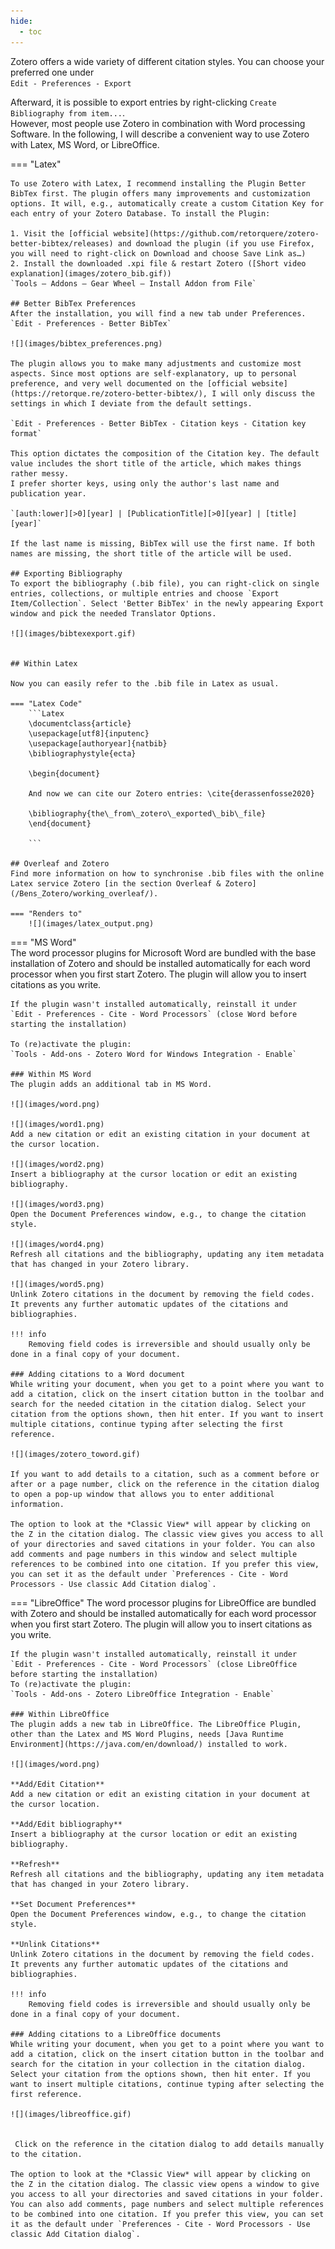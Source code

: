 ```yaml
---
hide:
  - toc
---
```


Zotero offers a wide variety of different citation styles. You can choose your preferred one under  
`Edit - Preferences - Export`

Afterward, it is possible to export entries by right-clicking `Create Bibliography from item...`.  
However, most people use Zotero in combination with Word processing Software. In the following, I will describe a convenient way to use Zotero with Latex, MS Word, or LibreOffice.

=== "Latex"

    To use Zotero with Latex, I recommend installing the Plugin Better BibTex first. The plugin offers many improvements and customization options. It will, e.g., automatically create a custom Citation Key for each entry of your Zotero Database. To install the Plugin:

    1. Visit the [official website](https://github.com/retorquere/zotero-better-bibtex/releases) and download the plugin (if you use Firefox, you will need to right-click on Download and choose Save Link as…)
    2. Install the downloaded .xpi file & restart Zotero ([Short video explanation](images/zotero_bib.gif))  
    `Tools – Addons – Gear Wheel – Install Addon from File`

    ## Better BibTex Preferences
    After the installation, you will find a new tab under Preferences.
    `Edit - Preferences - Better BibTex`

    ![](images/bibtex_preferences.png)

    The plugin allows you to make many adjustments and customize most aspects. Since most options are self-explanatory, up to personal preference, and very well documented on the [official website](https://retorque.re/zotero-better-bibtex/), I will only discuss the settings in which I deviate from the default settings.

    `Edit - Preferences - Better BibTex - Citation keys - Citation key format`

    This option dictates the composition of the Citation key. The default value includes the short title of the article, which makes things rather messy.
    I prefer shorter keys, using only the author's last name and publication year. 

    `[auth:lower][>0][year] | [PublicationTitle][>0][year] | [title][year]`

    If the last name is missing, BibTex will use the first name. If both names are missing, the short title of the article will be used.

    ## Exporting Bibliography
    To export the bibliography (.bib file), you can right-click on single entries, collections, or multiple entries and choose `Export Item/Collection`. Select 'Better BibTex' in the newly appearing Export window and pick the needed Translator Options.

    ![](images/bibtexexport.gif)

    
    ## Within Latex

    Now you can easily refer to the .bib file in Latex as usual.

    === "Latex Code"
        ```Latex
        \documentclass{article}
        \usepackage[utf8]{inputenc}
        \usepackage[authoryear]{natbib}
        \bibliographystyle{ecta}

        \begin{document}

        And now we can cite our Zotero entries: \cite{derassenfosse2020}

        \bibliography{the\_from\_zotero\_exported\_bib\_file}
        \end{document}

        ```

    ## Overleaf and Zotero
    Find more information on how to synchronise .bib files with the online Latex service Zotero [in the section Overleaf & Zotero](/Bens_Zotero/working_overleaf/).

    === "Renders to"
        ![](images/latex_output.png)

   

=== "MS Word"  
    The word processor plugins for Microsoft Word are bundled with the base installation of Zotero and should be installed automatically for each word processor when you first start Zotero. The plugin will allow you to insert citations as you write.

    If the plugin wasn't installed automatically, reinstall it under  
    `Edit - Preferences - Cite - Word Processors` (close Word before starting the installation)

    To (re)activate the plugin:  
    `Tools - Add-ons - Zotero Word for Windows Integration - Enable`

    ### Within MS Word
    The plugin adds an additional tab in MS Word.

    ![](images/word.png)  

    ![](images/word1.png)  
    Add a new citation or edit an existing citation in your document at the cursor location.

    ![](images/word2.png)  
    Insert a bibliography at the cursor location or edit an existing bibliography.  
  
    ![](images/word3.png)  
    Open the Document Preferences window, e.g., to change the citation style.

    ![](images/word4.png)  
    Refresh all citations and the bibliography, updating any item metadata that has changed in your Zotero library.

    ![](images/word5.png)  
    Unlink Zotero citations in the document by removing the field codes. It prevents any further automatic updates of the citations and bibliographies.

    !!! info
        Removing field codes is irreversible and should usually only be done in a final copy of your document.  

    ### Adding citations to a Word document
    While writing your document, when you get to a point where you want to add a citation, click on the insert citation button in the toolbar and search for the needed citation in the citation dialog. Select your citation from the options shown, then hit enter. If you want to insert multiple citations, continue typing after selecting the first reference.

    ![](images/zotero_toword.gif)

    If you want to add details to a citation, such as a comment before or after or a page number, click on the reference in the citation dialog to open a pop-up window that allows you to enter additional information.

    The option to look at the *Classic View* will appear by clicking on the Z in the citation dialog. The classic view gives you access to all of your directories and saved citations in your folder. You can also add comments and page numbers in this window and select multiple references to be combined into one citation. If you prefer this view, you can set it as the default under `Preferences - Cite - Word Processors - Use classic Add Citation dialog`.



=== "LibreOffice"
    The word processor plugins for LibreOffice are bundled with Zotero and should be installed automatically for each word processor when you first start Zotero. The plugin will allow you to insert citations as you write.

    If the plugin wasn't installed automatically, reinstall it under  
    `Edit - Preferences - Cite - Word Processors` (close LibreOffice before starting the installation)  
    To (re)activate the plugin:  
    `Tools - Add-ons - Zotero LibreOffice Integration - Enable`

    ### Within LibreOffice
    The plugin adds a new tab in LibreOffice. The LibreOffice Plugin, other than the Latex and MS Word Plugins, needs [Java Runtime Environment](https://java.com/en/download/) installed to work. 

    ![](images/word.png)

    **Add/Edit Citation**  
    Add a new citation or edit an existing citation in your document at the cursor location.

    **Add/Edit bibliography**  
    Insert a bibliography at the cursor location or edit an existing bibliography.

    **Refresh**  
    Refresh all citations and the bibliography, updating any item metadata that has changed in your Zotero library.

    **Set Document Preferences**  
    Open the Document Preferences window, e.g., to change the citation style.

    **Unlink Citations**  
    Unlink Zotero citations in the document by removing the field codes. It prevents any further automatic updates of the citations and bibliographies.

    !!! info
        Removing field codes is irreversible and should usually only be done in a final copy of your document.  

    ### Adding citations to a LibreOffice documents
    While writing your document, when you get to a point where you want to add a citation, click on the insert citation button in the toolbar and search for the citation in your collection in the citation dialog. Select your citation from the options shown, then hit enter. If you want to insert multiple citations, continue typing after selecting the first reference.

    ![](images/libreoffice.gif)


     Click on the reference in the citation dialog to add details manually to the citation.

    The option to look at the *Classic View* will appear by clicking on the Z in the citation dialog. The classic view opens a window to give you access to all your directories and saved citations in your folder. You can also add comments, page numbers and select multiple references to be combined into one citation. If you prefer this view, you can set it as the default under `Preferences - Cite - Word Processors - Use classic Add Citation dialog`.